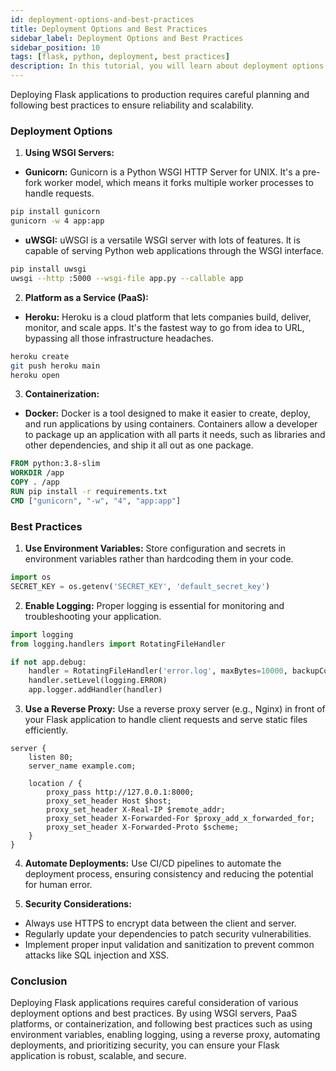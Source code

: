```yaml
---
id: deployment-options-and-best-practices
title: Deployment Options and Best Practices
sidebar_label: Deployment Options and Best Practices
sidebar_position: 10
tags: [flask, python, deployment, best practices]
description: In this tutorial, you will learn about deployment options and best practices for Flask applications.
---
```


Deploying Flask applications to production requires careful planning and following best practices to ensure reliability and scalability.


### Deployment Options
1. **Using WSGI Servers:**

- **Gunicorn:**
Gunicorn is a Python WSGI HTTP Server for UNIX. It's a pre-fork worker model, which means it forks multiple worker processes to handle requests.
```sh
pip install gunicorn
gunicorn -w 4 app:app
```

- **uWSGI:**
uWSGI is a versatile WSGI server with lots of features. It is capable of serving Python web applications through the WSGI interface.
```sh
pip install uwsgi
uwsgi --http :5000 --wsgi-file app.py --callable app
```

2. **Platform as a Service (PaaS):**

- **Heroku:**
Heroku is a cloud platform that lets companies build, deliver, monitor, and scale apps. It's the fastest way to go from idea to URL, bypassing all those infrastructure headaches.
```sh
heroku create
git push heroku main
heroku open
```

3. **Containerization:**

- **Docker:**
Docker is a tool designed to make it easier to create, deploy, and run applications by using containers. Containers allow a developer to package up an application with all parts it needs, such as libraries and other dependencies, and ship it all out as one package.

```dockerfile
FROM python:3.8-slim
WORKDIR /app
COPY . /app
RUN pip install -r requirements.txt
CMD ["gunicorn", "-w", "4", "app:app"]
```

### Best Practices
1. **Use Environment Variables:**
Store configuration and secrets in environment variables rather than hardcoding them in your code.

```python
import os
SECRET_KEY = os.getenv('SECRET_KEY', 'default_secret_key')
```

2. **Enable Logging:**
Proper logging is essential for monitoring and troubleshooting your application.

```python
import logging
from logging.handlers import RotatingFileHandler

if not app.debug:
    handler = RotatingFileHandler('error.log', maxBytes=10000, backupCount=1)
    handler.setLevel(logging.ERROR)
    app.logger.addHandler(handler)
```

3. **Use a Reverse Proxy:**
Use a reverse proxy server (e.g., Nginx) in front of your Flask application to handle client requests and serve static files efficiently.

```
server {
    listen 80;
    server_name example.com;

    location / {
        proxy_pass http://127.0.0.1:8000;
        proxy_set_header Host $host;
        proxy_set_header X-Real-IP $remote_addr;
        proxy_set_header X-Forwarded-For $proxy_add_x_forwarded_for;
        proxy_set_header X-Forwarded-Proto $scheme;
    }
}
```
4. **Automate Deployments:**
Use CI/CD pipelines to automate the deployment process, ensuring consistency and reducing the potential for human error.

5. **Security Considerations:**

- Always use HTTPS to encrypt data between the client and server.
- Regularly update your dependencies to patch security vulnerabilities.
- Implement proper input validation and sanitization to prevent common attacks like SQL injection and XSS.

### Conclusion

Deploying Flask applications requires careful consideration of various deployment options and best practices. By using WSGI servers, PaaS platforms, or containerization, and following best practices such as using environment variables, enabling logging, using a reverse proxy, automating deployments, and prioritizing security, you can ensure your Flask application is robust, scalable, and secure.